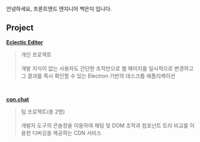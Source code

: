 안녕하세요, 프론트엔드 엔지니어 백은미 입니다. <br>


## Project

**[Eclectic Editor](https://github.com/Eclectic-editor)**

> 개인 프로젝트 <br>
> <br>
> 개발 지식이 없는 사용자도 간단한 조작만으로 웹 페이지를 일시적으로 변경하고 그 결과를 즉시 확인할 수 있는 Electron 기반의 데스크톱 애플리케이션
>

<br>

**[con.chat](https://github.com/Team-conchat/con.chat)**

> 팀 프로젝트(총 2명) <br>
> <br>
> 개발자 도구의 콘솔창을 이용하여 채팅 및 DOM 조작과 컴포넌트 트리 비교를 이용한 디버깅을 제공하는 CDN 서비스
>

</br>

